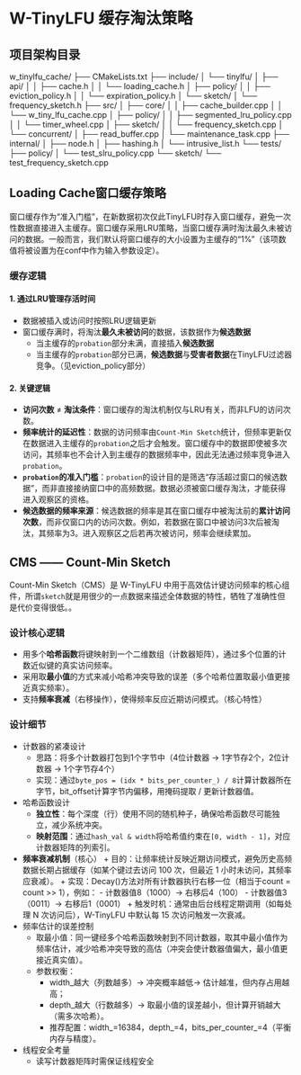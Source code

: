 # W-TinyLFU 缓存淘汰策略

## 项目架构目录
w_tinylfu_cache/
├── CMakeLists.txt
├── include/
│   └── tinylfu/
│       ├── api/
│       │   ├── cache.h
│       │   └── loading_cache.h
│       ├── policy/
│       │   ├── eviction_policy.h
│       │   └── expiration_policy.h
│       └── sketch/
│           └── frequency_sketch.h
├── src/
│   ├── core/
│   │   ├── cache_builder.cpp
│   │   └── w_tiny_lfu_cache.cpp
│   ├── policy/
│   │   ├── segmented_lru_policy.cpp
│   │   └── timer_wheel.cpp
│   ├── sketch/
│   │   └── frequency_sketch.cpp
│   └── concurrent/
│       ├── read_buffer.cpp
│       └── maintenance_task.cpp
├── internal/
│   ├── node.h
│   ├── hashing.h
│   └── intrusive_list.h
└── tests/
    ├── policy/
    │   └── test_slru_policy.cpp
    └── sketch/
        └── test_frequency_sketch.cpp

## Loading Cache窗口缓存策略
窗口缓存作为“准入门槛”，在新数据初次仅此TinyLFU时存入窗口缓存，避免一次性数据直接进入主缓存。窗口缓存采用LRU策略，当窗口缓存满时淘汰最久未被访问的数据。一般而言，我们默认将窗口缓存的大小设置为主缓存的“1%”（该项数值将被设置为在conf中作为输入参数设定）。

### 缓存逻辑
#### 1. 通过LRU管理存活时间
+ 数据被插入或访问时按照LRU逻辑更新
+ 窗口缓存满时，将淘汰**最久未被访问**的数据，该数据作为**候选数据**
    + 当主缓存的`probation`部分未满，直接插入**候选数据**
    + 当主缓存的`probation`部分已满，**候选数据**与**受害者数据**在TinyLFU过滤器竞争。（见eviction_policy部分）
 
#### 2. 关键逻辑
+ **访问次数** ≠ **淘汰条件**：窗口缓存的淘汰机制仅与LRU有关，而非LFU的访问次数。
+ **频率统计的延迟性**：数据的访问频率由`Count-Min Sketch`统计，但频率更新仅在数据进入主缓存的`probation`之后才会触发。窗口缓存中的数据即使被多次访问，其频率也不会计入到主缓存的数据频率中，因此无法通过频率竞争进入`probation`。
+ **`probation`的准入门槛**：`probation`的设计目的是筛选“存活超过窗口的候选数据”，而非直接接纳窗口中的高频数据。数据必须被窗口缓存淘汰，才能获得进入观察区的资格。
+ **候选数据的频率来源**：候选数据的频率是其在窗口缓存中被淘汰前的**累计访问次数**，而非仅窗口内的访问次数。例如，若数据在窗口中被访问3次后被淘汰，其频率为3。进入观察区之后若再次被访问，频率会继续累加。


## CMS —— Count-Min Sketch
Count-Min Sketch（CMS）是 W-TinyLFU 中用于高效估计键访问频率的核心组件，所谓`sketch`就是用很少的一点数据来描述全体数据的特性，牺牲了准确性但是代价变得很低。。

### 设计核心逻辑
+ 用多个**哈希函数**将键映射到一个二维数组（计数器矩阵），通过多个位置的计数近似键的真实访问频率。
+ 采用取**最小值**的方式来减小哈希冲突导致的误差（多个哈希位置取最小值更接近真实频率）。
+ 支持**频率衰减**（右移操作），使得频率反应近期访问模式。（核心特性）

### 设计细节
+ 计数器的紧凑设计
    + 思路：将多个计数器打包到1个字节中（4位计数器 -> 1字节存2个，2位计数器 -> 1个字节存4个）
    + 实现：通过`byte_pos = (idx * bits_per_counter_) / 8`计算计数器所在字节，bit_offset计算字节内偏移，用掩码提取 / 更新计数器值。
+ 哈希函数设计
    + **独立性**：每个深度（行）使用不同的随机种子，确保哈希函数尽可能独立，减少系统冲突。
    + **映射范围**：通过`hash_val & width`将哈希值约束在`[0, width - 1]`，对应计数器矩阵的列索引。
 + **频率衰减机制**（核心）
       + 目的：让频率统计反映近期访问模式，避免历史高频数据长期占据缓存（如某个键过去访问 100 次，但最近 1 小时未访问，其频率应衰减）。
       + 实现：Decay()方法对所有计数器执行右移一位（相当于count = count >> 1），例如：
            - 计数器值8（1000）→ 右移后4（100）
            - 计数器值3（0011）→ 右移后1（0001）
       + 触发时机：通常由后台线程定期调用（如每处理 N 次访问后），W-TinyLFU 中默认每 15 次访问触发一次衰减。
+ 频率估计的误差控制
    + 取最小值：同一键经多个哈希函数映射到不同计数器，取其中最小值作为频率估计，减少哈希冲突导致的高估（冲突会使计数器值偏大，最小值更接近真实值）。
    + 参数权衡：
        - width_越大（列数越多）→ 冲突概率越低→ 估计越准，但内存占用越高；
        - depth_越大（行数越多）→ 取最小值的误差越小，但计算开销越大（需多次哈希）。
        - 推荐配置：width_=16384，depth_=4，bits_per_counter_=4（平衡内存与精度）。
+ 线程安全考量
    + 读写计数器矩阵时需保证线程安全
